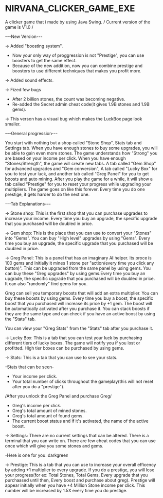# NIRVANA_CLICKER_GAME_EXE


A clicker game that i made by using Java Swing. /  Current version of the game is V1.0 /

---New Version---

-> Added "boosting system".
   - Now your only way of proggression is not "Prestige", you can use boosters to get the same effect.
   - Because of the new addition, now you can combine prestige and boosters to use different techniques that makes you profit more.

-> Added sound effects.

-> Fized few bugs
   - After 2 billion stones, the count was becoming negative.
   - Re-added the Secret admin cheat code(it gives 1.9B stones and 1.9B gems).

-> This verson has a visual bug which makes the LuckBox page look smaller.

---General progression---

You start with nothing but a shop called "Stone Shop", Stats tab and Settings tab. When you have enough stones to buy some upgrades, you will be able to gain even more stones.
The game understands how "Strong" you are based on your income per click. When you have enough "Stones/Strength", the game will create new tabs. A tab called "Gem Shop" for 
advanced upgrades and "Gem conversion", A tab called "Lucky Box" for you to test your luck, and another tab called "Greg Panel" for you to get boosts and auto mining. After you
play the game for a while, it will show a tab called "Prestige" for you to reset your progress while upgrading your multipliers. The game goes on like this forever. Every
time you do one prestige, it gets harder to do the next one.


---Tab Explanations---

-> Stone shop: This is the first shop that you can purchase upgrades to increase your income.
  Every time you buy an upgrade, the specific upgrade that you purchased will be doubled in price.
  
-> Gem shop: This is the place that you can use to convert your "Stones" into "Gems". 
  You can buy "High level" upgrades by using "Gems". Every time you buy an upgrade, 
  the specific upgrade that you purchased will be doubled in price.
  
-> Greg Panel: This is a panel that has an imaginary AI helper. Its  proce is 100 gems and Initially it mines
   1 stone per "action(every time you click any button)". This can be upgraded from the same panel by using gems.
   You can buy these "Greg upgrades" by using  gems.Every time you buy an upgrade, the specific upgrade that you
   purchased will be doubled in price. It can also "randomly" find gems for you.
  
   Greg can sell you temporary boosts that will add an extra  multiplier. You can buy these boosts by using gems. 
   Every time you buy a boost, the specific boost that you purchased will increase its price by +1 gem. The boost 
   will be automatically activated after you purchase it. You can stack boosts if they are the same type and can
   check if you have an active boost by using the "Stats" tab.
   
   You can view your "Greg Stats" from the "Stats" tab after you purchase it.
   
   
-> Lucky Box: This is a tab that you can test your luck by purchasing different tiers  of lucky boxes. The game will
    notify you if you lost or profitted. High tier boxes can be purchased by using gems.
    
    
-> Stats: This is a tab that you can use to see your stats.

   -Stats that can be seen-
   
   - Your income per click.
   - Your total number of clicks throughout the gameplay(this will not reset after you do a "prestige").
   
   /After you unlock the Greg Panel and purchase Greg/
   - Greg's income per click.
   - Greg's total amount of mined stones.
   - Greg's total amount of found gems.
   - The current boost status and if it's activated, the name of the active boost.
   
   
-> Settings: There are no current settings that can be altered. There is a terminal that you can write on.
  There are few cheat codes that you can use once which will give you some stones and gems.
  
  -Here is one for you: darkgreen
  
  
-> Prestige: This is a tab that you can use to increase your overall efficency by adding +1 multiplier to every upgrade.
   If you do a prestige, you will lose your progress(for ex: Total Stones, Total Gems, Every upgrade that you purchaased until then, 
   Every boost and purchase about greg). Prestige will appear initially when you have +4 Million Stone income per click. This number will
   be increased by 1.5X every time you do prestige.
   
  
 

